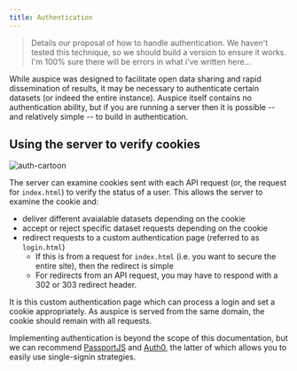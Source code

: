 ```yaml
---
title: Authentication
---
```



> Details our proposal of how to handle authentication.
We haven't tested this technique, so we should build a version to ensure it works.
I'm 100% sure there will be errors in what i've written here...


While auspice was designed to facilitate open data sharing and rapid dissemination of results, it may be necessary to authenticate certain datasets (or indeed the entire instance).
Auspice itself contains no authentication ability, but if you are running a server then it is possible -- and relatively simple -- to build in authentication.


## Using the server to verify cookies

![auth-cartoon](assets/authentication.svg)


The server can examine cookies sent with each API request (or, the request for `index.html`) to verify the status of a user.
This allows the server to examine the cookie and:
* deliver different avaialable datasets depending on the cookie
* accept or reject specific dataset requests depending on the cookie
* redirect requests to a custom authentication page (referred to as `login.html`)
  * If this is from a request for `index.html` (i.e. you want to secure the entire site), then the redirect is simple
  * For redirects from an API request, you may have to respond with a 302 or 303 redirect header.


It is this custom authentication page which can process a login and set a cookie appropriately.
As auspice is served from the same domain, the cookie should remain with all requests.


Implementing authentication is beyond the scope of this documentation, but we can recommend [PassportJS](http://www.passportjs.org) and [Auth0](https://auth0.com/), the latter of which allows you to easily use single-signin strategies.






